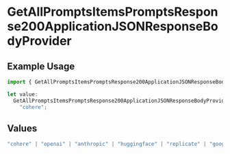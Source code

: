 # GetAllPromptsItemsPromptsResponse200ApplicationJSONResponseBodyProvider

## Example Usage

```typescript
import { GetAllPromptsItemsPromptsResponse200ApplicationJSONResponseBodyProvider } from "orq-poc-typescript-multi-env-version/models/operations";

let value:
  GetAllPromptsItemsPromptsResponse200ApplicationJSONResponseBodyProvider =
    "cohere";
```

## Values

```typescript
"cohere" | "openai" | "anthropic" | "huggingface" | "replicate" | "google" | "google-ai" | "azure" | "aws" | "anyscale" | "perplexity" | "groq" | "fal" | "leonardoai" | "nvidia"
```